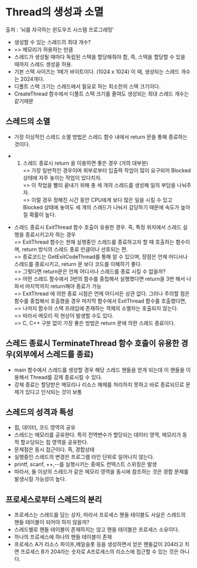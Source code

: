 # Thread의 생성과 소멸

출처 : '뇌를 자극하는 윈도우즈 시스템 프로그래밍' 

* 생성할 수 있는 스레드의 최대 개수?   
* => 메모리가 허용하는 만큼   
* 스레드가 생성될 때마다 독립된 스택을 할당해줘야 함, 즉, 스택을 할당할 수 있을 때까지 스레드 생성을 허용.   
* 기본 스택 사이즈는 1메가 바이트이다. (1024 x 1024) 이 때, 생성되는 스레드 개수는 2024개다.   
* 디폴트 스택 크기는 스레드에서 필요로 하는 최소한의 스택 크기이다.   
* CreateThread 함수에서 디폴트 스택 크기를 줄여도 생성되는 최대 스레드 개수는 같기때문    

## 스레드의 소멸
* 가장 이상적인 스레드 소멸 방법은 스레드 함수 내에서 return 문을 통해 종료하는 것이다.   
* 1. 스레드 종료시 return 을 이용하면 좋은 경우 (거의 대부분)   
=> 가장 일반적인 경우이며 외부로부터 입출력 작업이 많이 요구되어 Blocked 상태에 자주 놓이는 작업이 있다치자.   
=> 이 작업을 빨리 끝내기 위해 총 세 개의 스레드를 생성해 일의 부담을 나눠주자.   
=> 이럴 경우 정해진 시간 동안 CPU에게 보다 많은 일을 시킬 수 있고 Blocked 상태에 놓여도 세 개의 스레드가 나눠서 감당하기 때문에 속도가 높아질 확률이 높다.

* 스레드 종료시 ExitThread 함수 호출이 유용한 경우. 즉, 특정 위치에서 스레드 실행을 종료시키고자 하는 경우   
=> ExitThread 함수는 현재 실행중인 스레드를 종료하고자 할 때 호출하는 함수이며, return 방식의 스레드 종료 만큼이나 선호되는 편.   
=> 종료코드는 GetExitCodeThread를 통해 알 수 있으며, 장점은 언제 어디서나 스레드를 종료시키고, return 문 보다 코드를 이해하기 좋다.   
=> 그렇다면 return문은 언제 어디서나 스레드를 종료 시킬 수 없을까?    
=> 어떤 스레드 함수에서 3번의 함수를 중첩해서 실행했다면 return을 3번 해서 나와서 마지막까지 return해야 종료가 가능   
=> ExitThread 에 의한 종료 시점은 언제 어디서든 상관 없다. 그러나 주의할 점은 함수를 중첩해서 호출했을 경우 마지막 함수에서 ExitThread 함수를 호출했다면,   
=> 나머지 함수의 스택 프레임에 존재하는 객체의 소멸자는 호출되지 않는다.   
=> 따라서 메모리 릭 현상이 발생할 수도 있다.   
=> C, C++ 구분 없이 가장 좋은 방법은 return 문에 의한 스레드 종료이다.   

## 스레드 종료시 TerminateThread 함수 호출이 유용한 경우(외부에서 스레드를 종료)
* main 함수에서 스레드를 생성할 경우 해당 스레드  핸들을 얻게 되는데 이 핸들을 이용해서 Thread를 강제 종료시킬 수 있다.   
* 강제 종료는 할당받은 메모리나 리소스 해제를 처리하지 못하고 바로 종료되므로 문제가 있다고 인식되는 것이 보통   

## 스레드의 성격과 특성
* 힙, 데이터, 코드 영역의 공유   
* 스레드는 메모리를 공유한다. 특히 전역변수가 할당되는 데이터 영역, 메모리가 동적 할ㄹ당되는 힙 영역을 공유한다.   
* 문제점은 동시 접근이다. 즉, 경합상태   
* 실행중인 스레드의 변경은 프로그램 라인 단위로 일어나지 않는다.   
* printf, scanf, ++,--를 실행시키는 중에도 컨텍스트 스위칭은 발생   
* 따라서, 둘 이상의 스레드가 같은 메모리 영역을 동시에 참조하는 것은 경합 문제를 발생시킬 가능성이 높다.    

## 프로세스로부터 스레드의 분리
* 프로세스는 스레드를 담는 상자, 따라서 프로세스 핸들 테이블도 사실은 스레드의 핸들 테이블이 되어야 하지 않을까?   
* 스레드별로 핸들 테이블이 존재하지는 않고 핸들 테이블은 프로세스 소유이다.   
* 하나의 프로세스에 하나의 핸들 테이블이 존재   
* 프로세스 A가 리소스 파이프,메일슬롯 등을 생성하면서 얻은 핸들값이 204라고 치면 프로세스 B가 204라는 숫자로 A프로세스의 리소스에 접근할 수 있는 것은 아니다.   

